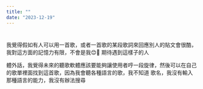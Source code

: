 ```yaml
---
title: ""
date: "2023-12-19"
---
```

# 

我覺得假如有人可以用一首歌，或者一首歌的某段歌詞來回應別人的貼文會很酷，我對這方面的記憶力有限，不會是我😊👀 期待遇到這樣子的人

體外話，我覺得未來的聽歌軟體應該要能夠讓使用者哼一段旋律，然後可以在自己的歌單裡面找到這首歌，因為我會聽各種語言的歌，我不知道 歌名，我沒有輸入那種語言的能力，我沒有辦法搜尋